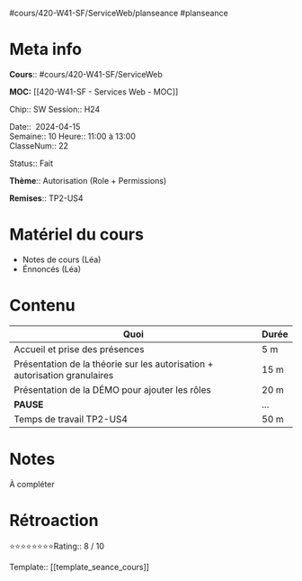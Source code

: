 #cours/420-W41-SF/ServiceWeb/planseance #planseance
# Meta info

**Cours**:: #cours/420-W41-SF/ServiceWeb 

**MOC:** [[420-W41-SF - Services Web - MOC]]

Chip::  <span class="chip cours-2">SW</span> 
Session:: H24

Date::  2024-04-15  
Semaine:: 10
Heure:: 11:00 à 13:00  
ClasseNum:: 22

Status:: <span class="chip done">Fait</span>

**Thème**:: Autorisation (Role + Permissions)

**Remises**:: TP2-US4

# Matériel du cours
* Notes de cours (Léa)
* Énnoncés (Léa)
# Contenu
| Quoi                                                                       | Durée |
| -------------------------------------------------------------------------- | ----- |
| Accueil et prise des présences                                             | 5 m   |
| Présentation de la théorie sur les autorisation + autorisation granulaires | 15 m  |
| Présentation de la DÉMO pour ajouter les rôles                             | 20 m  |
| **PAUSE**                                                                  | ...   |
| Temps de travail TP2-US4                                                   | 50 m  |
# Notes
À compléter

# Rétroaction
⭐⭐⭐⭐⭐⭐⭐⭐Rating:: 8 / 10



Template:: [[template_seance_cours]]